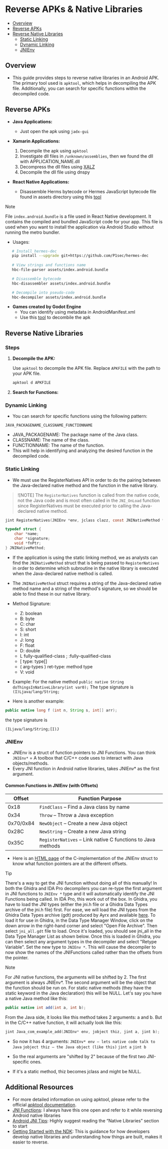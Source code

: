 # Reverse APKs & Native Libraries
- [Overview](#overview)
- [Reverse APKs](#reverse-apks)
- [Reverse Native Libraries](#reverse-native-libraries)
   - [Static Linking](#static-linking)
   - [Dynamic Linking](#dynamic-linking)
   - [JNIEnv](#jnienv)


## Overview
- This guide provides steps to reverse native libraries in an Android APK. The primary tool used is `apktool`, which helps in decompiling the APK file. Additionally, you can search for specific functions within the decompiled code.

## Reverse APKs 
- **Java Applications:**
   - Just open the apk using `jadx-gui` 

- **Xamarin Applications:**
   1. Decompile the apk using `apktool` 
   2. Investigate dll files in `/unknown/assemblies`, then we found the dll with APPLICATION_NAME.dll
   3. Decompress the dll files using [XALZ](https://github.com/x41sec/tools/blob/master/Mobile/Xamarin/Xamarin_XALZ_decompress.py)
   4. Decompile the dll file using dnspy

- **React Native Applications:**
   - Disassemble Herms bytecode or Hermes JavaScript bytecode file found in assets directory using this [tool](https://github.com/P1sec/hermes-dec) 
> [!NOTE]
> File `index.android.bundle` is a file used in React Native development. It contains the compiled and bundled JavaScript code for your app. This file is used when you want to install the application via Android Studio without running the metro bundler.

   - Usages: 
   ```bash
      # Install hermes-dec
      pip install --upgrade git+https://github.com/P1sec/hermes-dec
      
      # View strings and functions name
      hbc-file-parser assets/index.android.bundle

      # Disassemble bytecode
      hbc-disassembler assets/index.android.bundle

      # Decompile into pseudo-code
      hbc-decompiler assets/index.android.bundle
   ```


- **Games created by Godot Engine**
   - You can identify using metadata in AndroidManifest.xml
   - Use this [tool](https://github.com/bruvzg/gdsdecomp) to decombile the apk

## Reverse Native Libraries
### Steps

1. **Decompile the APK:**

   Use `apktool` to decompile the APK file. Replace `APKFILE` with the path to your APK file.
   ```sh
   apktool d APKFILE
   ```

2. **Search for Functions:**
### Dynamic Linking

- You can search for specific functions using the following pattern:

`JAVA_PACKAGENAME_CLASSNAME_FUNCTIONNAME`

   - JAVA_PACKAGENAME: The package name of the Java class.
   - CLASSNAME: The name of the class.
   - FUNCTIONNAME: The name of the function.
- This will help in identifying and analyzing the desired function in the decompiled code.

### Static Linking
- We must use the RegisterNatives API in order to do the pairing between the Java-declared native method and the function in the native library.

> ![NOTE]
> The `RegisterNatives` function is called from the native code, not the Java code and is most often called in the `JNI_OnLoad` function since RegisterNatives must be executed prior to calling the Java-declared native method.

```C
jint RegisterNatives(JNIEnv *env, jclass clazz, const JNINativeMethod *methods, jint nMethods);

typedef struct { 
    char *name; 
    char *signature; 
    void *fnPtr; 
} JNINativeMethod;
```

- If the application is using the static linking method, we as analysts can find the `JNINativeMethod` struct that is being passed to `RegisterNatives` in order to determine which subroutine in the native library is executed when the Java-declared native method is called.

- The `JNINativeMethod` struct requires a string of the Java-declared native method name and a string of the method's signature, so we should be able to find these in our native library.

- Method Signature:
   - Z: boolean
   - B: byte
   - C: char
   - S: short
   - I: int
   - J: long
   - F: float
   - D: double
   - L fully-qualified-class ; :fully-qualified-class
   - [ type: type[]
   - ( arg-types ) ret-type: method type
   - V: void

- Example: For the native method `public native String doThingsInNativeLibrary(int var0);` The type signature is `(I)Ljava/lang/String;`

- Here is another example:
```java
public native long f (int n, String s, int[] arr); 
```
the type signature is 
```
(ILjava/lang/String;[I)J
```
### JNIEnv
- JNIEnv is a struct of function pointers to JNI Functions. You can think `JNIEnv*` = A toolbox that C/C++ code uses to interact with Java objects/methods.
- Every JNI function in Android native libraries, takes JNIEnv* as the first argument.

#### Common Functions in JNIEnv (with Offsets)

| Offset    | Function Purpose                                            |
| --------- | ----------------------------------------------------------- |
| 0x18      | `FindClass` – Find a Java class by name                     |
| 0x34      | `Throw` – Throw a Java exception                            |
| 0x70/0x84 | `NewObject` – Create a new Java object                      |
| 0x28C     | `NewString` – Create a new Java string                      |
| 0x35C     | `RegisterNatives` – Link native C functions to Java methods |

- Here is an [HTML page](./Sheet1.html) of the C-implementation of the JNIEnv struct to know what function pointers are at the different offsets.

> [!TIP]
> There's a way to get the JNI function without doing all of this manually! In both the Ghidra and IDA Pro decompilers you can re-type the first argument in JNI functions to `JNIEnv *` type and it will automatically identify the JNI Functions being called. 
> In IDA Pro, this work out of the box. In Ghidra, you have to load the JNI types (either the jni.h file or a Ghidra Data Types archive of the jni.h file) first. 
> For ease, we will load the JNI types from the Ghidra Data Types archive (gdt) produced by Ayrx and available [here](https://github.com/Ayrx/JNIAnalyzer/blob/master/JNIAnalyzer/data/jni_all.gdt). 
> To load it for use in Ghidra, in the Data Type Manager Window, click on the down arrow in the right-hand corner and select "Open File Archive".
> Then select `jni_all.gdt` file to load. Once it's loaded, you should see jni_all in the Data Type Manager List as shown below.
> Once this is loaded in Ghidra, you can then select any argument types in the decompiler and select "Retype Variable". Set the new type to `JNIEnv *`. This will cause the decompiler to now show the names of the JNIFunctions called rather than the offsets from the pointer.


> [!NOTE]
> For JNI native functions, the arguments will be shifted by 2. The first argument is always JNIEnv*. The second argument will be the object that the function should be run on. For static native methods (they have the static keyword in the Java declaration) this will be NULL.
> Let's say you have a native Java method like this:
> ```java
> public native int add(int a, int b);
> ```
> From the Java side, it looks like this method takes 2 arguments: a and b.
> But in the C/C++ native function, it will actually look like this:
> ```C
> jint Java_com_example_add(JNIEnv* env, jobject thiz, jint a, jint b);
> ```
> - So now it has 4 arguments:
> `JNIEnv* env — lets native code talk to Java`
> `jobject thiz — the Java object (like this)`
> `jint a`
> `jint b`
> 
> - So the real arguments are "shifted by 2" because of the first two JNI-specific ones.
> - If it's a static method, thiz becomes jclass and might be NULL.



## Additional Resources
- For more detailed information on using apktool, please refer to the official [apktool documentation](https://apktool.org/).
- [JNI Functions](https://docs.oracle.com/javase/7/docs/technotes/guides/jni/spec/functions.html): I always have this one open and refer to it while reversing Android native libraries
- [Android JNI Tips](https://developer.android.com/training/articles/perf-jni): Highly suggest reading the “Native Libraries” section to start
- [Getting Started with the NDK](https://developer.android.com/ndk/guides/): This is guidance for how developers develop native libraries and understanding how things are built, makes it easier to reverse.


